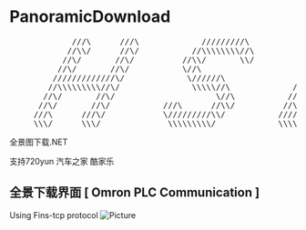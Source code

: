 # PanoramicDownload
<pre>
             ///\      ///\             /////////\              ///\   
            //\\/      //\/           //\\\\\\\\//\            //\\/
           //\/       //\/          //\\/       \\/           //\/
          //\/       //\/           \//\                     //\/
         /////////////\/             \//////\               //\/
        //\\\\\\\\\//\/               \\\\\//\             //\/
       //\/       //\/                     \//\           //\/
      //\/       //\/           ///\      //\\/          //\/       //\   
     ///\      ///\/            \/////////\\/           /////////////\/
     \\\/      \\\/              \\\\\\\\\/             \\\\\\\\\\\\\/             Present by Richard.Hu
</pre>


全景图下载.NET

支持720yun 汽车之家 酷家乐
## 全景下载界面 [ Omron PLC Communication ]
Using Fins-tcp protocol
![Picture](https://github.com/a1228267639/PanoramicDownload/blob/master/PanoramicDownload/README/page.png)
